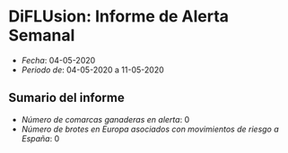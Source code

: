 # DiFLUsion: Informe de Alerta Semanal 

 - *Fecha*: 04-05-2020
 - *Periodo de*: 04-05-2020 a 11-05-2020

## Sumario del informe 
 - *Número de comarcas ganaderas en alerta*: 0
 - *Número de brotes en Europa asociados con movimientos de riesgo a España*: 0